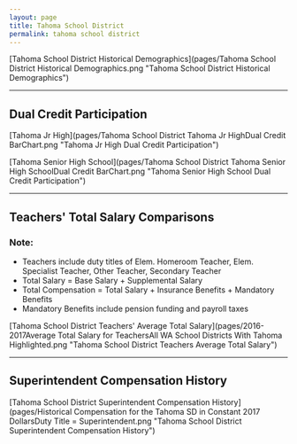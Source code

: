 ```yaml
---
layout: page
title: Tahoma School District
permalink: tahoma school district
---
```



[Tahoma School District Historical Demographics](pages/Tahoma School District Historical Demographics.png "Tahoma School District Historical Demographics")

___

## Dual Credit Participation

[Tahoma Jr High](pages/Tahoma School District Tahoma Jr HighDual Credit BarChart.png "Tahoma Jr High Dual Credit Participation")

[Tahoma Senior High School](pages/Tahoma School District Tahoma Senior High SchoolDual Credit BarChart.png "Tahoma Senior High School Dual Credit Participation")


___

## Teachers' Total Salary Comparisons
### Note:
- Teachers include duty titles of Elem. Homeroom Teacher, Elem. Specialist Teacher, Other Teacher, Secondary Teacher
- Total Salary = Base Salary + Supplemental Salary
- Total Compensation = Total Salary + Insurance Benefits + Mandatory Benefits
- Mandatory Benefits include pension funding and payroll taxes

[Tahoma School District Teachers' Average Total Salary](pages/2016-2017Average Total Salary for TeachersAll WA School Districts With Tahoma Highlighted.png "Tahoma School District Teachers Average Total Salary")


___

## Superintendent Compensation History

[Tahoma School District Superintendent Compensation History](pages/Historical Compensation for the Tahoma SD in Constant 2017 DollarsDuty Title = Superintendent.png "Tahoma School District Superintendent Compensation History")

